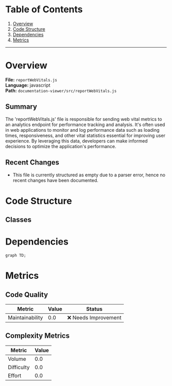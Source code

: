 # Table of Contents

1. [Overview](#overview)
2. [Code Structure](#code-structure)
3. [Dependencies](#dependencies)
4. [Metrics](#metrics)

---

# Overview

**File:** `reportWebVitals.js`  
**Language:** javascript  
**Path:** `documentation-viewer/src/reportWebVitals.js`  

## Summary

The 'reportWebVitals.js' file is responsible for sending web vital metrics to an analytics endpoint for performance tracking and analysis. It's often used in web applications to monitor and log performance data such as loading times, responsiveness, and other vital statistics essential for improving user experience. By leveraging this data, developers can make informed decisions to optimize the application's performance.

## Recent Changes

- This file is currently structured as empty due to a parser error, hence no recent changes have been documented.


# Code Structure

## Classes

# Dependencies

```mermaid
graph TD;
```

# Metrics

## Code Quality

| Metric | Value | Status |
|--------|-------|--------|
| Maintainability | 0.0 | ❌ Needs Improvement |
## Complexity Metrics

| Metric | Value |
|--------|--------|
| Volume | 0.0 |
| Difficulty | 0.0 |
| Effort | 0.0 |